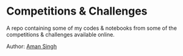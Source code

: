 # Competitions & Challenges

A repo containing some of my codes & notebooks from some of the competitions & challenges available online.

Author: [Aman Singh](https://aman-singh.com/)